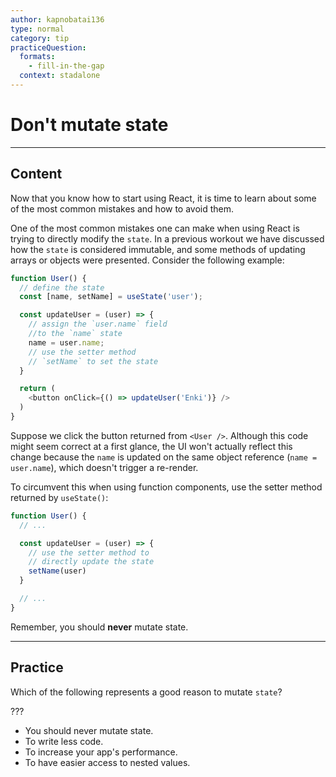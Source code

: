 ```yaml
---
author: kapnobatai136
type: normal
category: tip
practiceQuestion:
  formats:
    - fill-in-the-gap
  context: stadalone
---
```


# Don't mutate state


---

## Content

Now that you know how to start using React, it is time to learn about some of the most common mistakes and how to avoid them.

One of the most common mistakes one can make when using React is trying to directly modify the `state`. In a previous workout we have discussed how the `state` is considered immutable, and some methods of updating arrays or objects were presented. Consider the following example:

```js
function User() {
  // define the state
  const [name, setName] = useState('user');

  const updateUser = (user) => {
    // assign the `user.name` field 
    //to the `name` state
    name = user.name;
    // use the setter method
    // `setName` to set the state
  }

  return (
    <button onClick={() => updateUser('Enki')} />
  )
}
```

Suppose we click the button returned from `<User />`. Although this code might seem correct at a first glance, the UI won't actually reflect this change because the `name` is updated on the same object reference (`name = user.name`), which doesn't trigger a re-render.

To circumvent this when using function components, use the setter method returned by `useState()`:

```jsx
function User() {
  // ...

  const updateUser = (user) => {
    // use the setter method to
    // directly update the state
    setName(user)
  }

  // ...
}
```

Remember, you should **never** mutate state.


---

## Practice

Which of the following represents a good reason to mutate `state`?

???

- You should never mutate state.
- To write less code.
- To increase your app's performance.
- To have easier access to nested values.
